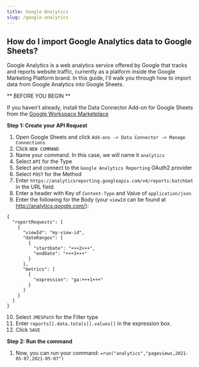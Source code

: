 ```yaml
---
title: Google Analytics
slug: /google-analytics
---
```


## How do I import Google Analytics data to Google Sheets?

Google Analytics is a web analytics service offered by Google that tracks and reports website traffic, currently as a platform inside the Google Marketing Platform brand. In this guide, I'll walk you through how to import data from Google Analytics into Google Sheets.

** BEFORE YOU BEGIN **

If you haven't already, install the Data Connector Add-on for Google Sheets from the [Google Workspace Marketplace](https://workspace.google.com/marketplace/app/appname/529655450076)

**Step 1: Create your API Request**

1. Open Google Sheets and click `Add-ons -> Data Connector -> Manage Connections`
2. Click `NEW COMMAND`
3. Name your command. In this case, we will name it `analytics`
4. Select `API` for the Type
5. Select and connect to the `Google Analytics Reporting` OAuth2 provider
6. Select `POST` for the Method
7. Enter `https://analyticsreporting.googleapis.com/v4/reports:batchGet` in the URL field.
8. Enter a header with Key of `Content-Type` and Value of `application/json`
9. Enter the following for the Body (your `viewId` can be found at http://analytics.google.com/):
  ```
  {
    "reportRequests": [
      {
        "viewId": "my-view-id",
        "dateRanges": [
          {
            "startDate": "+++2+++",
            "endDate": "+++3+++"
          }
        ],
        "metrics": [
          {
            "expression": "ga:+++1+++"
          }
        ]
      }
    ]
  }
  ```
10. Select `JMESPath` for the Filter type
11. Enter `reports[].data.totals[].values[]` in the expression box.
12. Click `SAVE`

**Step 2: Run the command**

1. Now, you can run your command: `=run("analytics","pageviews,2021-05-07,2021-05-07")`